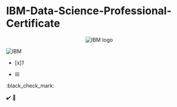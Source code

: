 # IBM-Data-Science-Professional-Certificate

<p align="center">
 <img src="https://github.com/wangkuanhua/IBM-Data-Science-Professional-Certificate/assets/56338617/777935cf-6da2-4673-8545-7f8d6ea43410" title="IBM logo" alt = "IBM logo" />
</p>


![IBM](https://github.com/wangkuanhua/IBM-Data-Science-Professional-Certificate/assets/56338617/777935cf-6da2-4673-8545-7f8d6ea43410)


- [x]_1_
- [x]

  :black_check_mark:

✔️
📝

